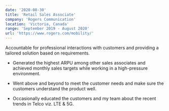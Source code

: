 ```yaml
---
date: '2020-08-30'
title: 'Retail Sales Associate'
company: 'Rogers Communication'
location: 'Victoria, Canada'
range: 'September 2019 - August 2020'
url: 'https://www.rogers.com/mobility/'
---
```


Accountable for professional interactions with customers and providing a tailored solution based on requirements.

- Generated the highest ARPU among other sales associates and achieved monthly sales targets while working in a high-pressure
  environment.

- Went above and beyond to meet the customer needs and make sure the customers understand the product well.

- Occasionally educated the customers and my team about the recent trends in Telco viz. LTE & 5G.
